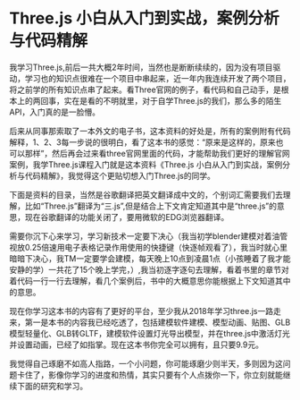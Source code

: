 # Three.js 小白从入门到实战，案例分析与代码精解

我学习Three.js,前后一共大概2年时间，当然也是断断续续的，因为没有项目驱动，学习也的知识点很难在一个项目中串起来，近一年内我连续开发了两个项目，将之前学的所有知识点串了起来。看Three官网的例子，看代码和自己动手，是根本上的两回事，实在是看的不明就里，对于自学Three.js的我们，那么多的陌生API，入门真的是一脸懵。

后来从同事那索取了一本外文的电子书，这本资料的好处是，所有的案例附有代码解释，1、2、3每一步说的很明白，看了这本书的感觉：“原来是这样的，原来也可以那样”，然后再会过来看three官网里面的代码，才能帮助我们更好的理解官网案例，我学Three.js课程入门就是这本资料《Three.js 小白从入门到实战，案例分析与代码精解》，我觉得这个更贴切想入门Three.js的同学。

下面是资料的目录，当然是谷歌翻译把英文翻译成中文的，个别词汇需要我们去理解，比如“Three.js”翻译为“三.js”,但是结合上下文肯定知道其中是“three.js”的意思，现在谷歌翻译的功能关闭了，要用微软的EDG浏览器翻译。

需要你沉下心来学习，学习新技术一定要下决心（我当初学blender建模对着油管视放0.25倍速用电子表格记录作用使用的快捷键（快逐帧观看了），我当时就心里暗暗下决心，我TM一定要学会建模，每天晚上10点到凌晨1点（小孩睡着了我才能安静的学）一共花了15个晚上学完，）,我当初逐字逐句去理解，看着书里的章节对着代码一行一行去理解，看几个案例后，书中的大概意思你能根据上下文知道其中的意思。

现在你学习这本书的内容有了更好的平台，至少我从2018年学习three.js一路走来，第一是本书的内容我已经吃透了，包括建模软件建模、模型动画、贴图、GLB模型轻量化、GLB转GLTF，建模软件设置灯光导出模型，并在three.js中激活灯光并设置动画，已经了如指掌。现在这本书你完全可以拥有，且只要9.9元。

我觉得自己琢磨不如高人指路，一个小问题，你可能琢磨少则半天，多则因为这问题卡住了，影像你学习的进度和热情，其实只要有个人点拨你一下，你立刻就能继续下面的研究和学习。
